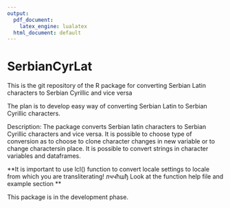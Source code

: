 ```yaml
---
output:
  pdf_document: 
    latex_engine: lualatex
  html_document: default
---
```

# SerbianCyrLat
This is the git repository of the R package for converting Serbian Latin characters to Serbian Cyrillic and vice versa 

The plan is to develop easy way of converting Serbian Latin to Serbian Cyrillic characters.

Description: The package converts Serbian latin characters to Serbian 
  Cyrillic characters and vice versa. It is possible to choose type 
  of conversion as to choose to clone character changes in new variable 
  or to change charactersin place. It is possible to convert strings in 
  character variables and dataframes. 
  
  **It is important to use lcl() function to convert locale settings
  to locale from which you are transliterating! 
  лччћшђ
  Look at the function help file and example section ** 
  
This package is in the development phase.
